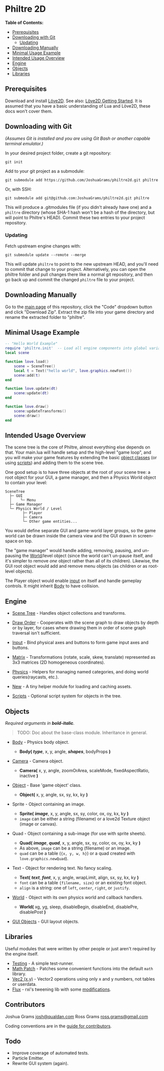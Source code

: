 Philtre 2D
==========

__Table of Contents:__

- [Prerequisites](#prerequisites)
- [Downloading with Git](#downloading-with-git)
	- [Updating](#updating)
- [Downloading Manually](#downloading-manually)
- [Minimal Usage Example](#minimal-usage-example)
- [Intended Usage Overview](#intended-usage-overview)
- [Engine](#engine)
- [Objects](#objects)
- [Libraries](#libraries)

Prerequisites
-------------

Download and install [Löve2D](https://love2d.org/). See also: [Löve2D Getting Started](https://love2d.org/wiki/Getting_Started). It is assumed that you have a basic understanding of Lua and Löve2D, these docs won't cover them.

Downloading with Git
--------------------
_(Assumes Git is installed and you are using Git Bash or another capable terminal emulator.)_

In your desired project folder, create a git repository:

	git init

Add to your git project as a submodule:

	git submodule add https://github.com/JoshuaGrams/philtre2d.git philtre

Or, with SSH:

	git submodule add git@github.com:JoshuaGrams/philtre2d.git philtre

This will produce a .gitmodules file (if you didn't already have one) and a `philtre` directory (whose SHA-1 hash won't be a hash of the directory, but will point to Philtre's HEAD).  Commit these two entries to your project repository.

### Updating

Fetch upstream engine changes with:

	git submodule update --remote --merge

This will update `philtre` to point to the new upstream HEAD, and you'll need to commit that change to your project. Alternatively, you can open the philtre folder and pull changes there like a normal git repository, and then go back up and commit the changed `philtre` file to your project.

Downloading Manually
--------------------

Go to the [main page](https://github.com/JoshuaGrams/philtre2d) of this repository, click the "Code" dropdown button and click "Download Zip". Extract the zip file into your game directory and rename the extracted folder to "philtre".

Minimal Usage Example
---------------------

```lua
-- "Hello World Example"
require 'philtre.init'  -- Load all engine components into global variables.
local scene

function love.load()
	scene = SceneTree()
	local t = Text("hello world", love.graphics.newFont())
	scene:add(t)
end

function love.update(dt)
	scene:update(dt)
end

function love.draw()
	scene:updateTransforms()
	scene:draw()
end
```
Intended Usage Overview
-----------------------

The scene tree is the core of Philtre, almost everything else depends on that. Your main.lua will handle setup and the high-level "game loop", and you will make your game features by extending the basic [object classes](#objects) (or using [scripts](engine/scripts.md)) and adding them to the scene tree.

One good setup is to have three objects at the root of your scene tree: a root object for your GUI, a game manager, and then a Physics World object to contain your level:

	SceneTree
	  ├─ GUI
	  │    └─ Menu
	  ├─ Game Manager
	  └─ Physics World / Level
	        ├─ Player
	        ├─ Camera
	        └─ Other game entities...


You would define separate GUI and game-world layer groups, so the game world can be drawn inside the camera view and the GUI drawn in screen-space on top.

The "game manager" would handle adding, removing, pausing, and un-pausing the [World](objects/World.md)/level object (since the world can't un-pause itself, and it's simpler to remove _one_ object rather than all of its children). Likewise, the GUI root object would add and remove menu objects (as children or as root-level objects).

The Player object would enable [input](engine/input.md) on itself and handle gameplay controls. It might inherit [Body](objects/Body.md) to have collision.

Engine
------

* [Scene Tree](engine/scene-tree.md) - Handles object collections and transforms.

* [Draw Order](engine/draw-order.md) - Cooperates with the scene graph to draw objects by depth or by layer, for cases where drawing them in order of scene graph traversal isn't sufficient.

* [Input](engine/input.md) - Bind physical axes and buttons to form game input axes and buttons.

* [Matrix](engine/matrix.md) - Transformations (rotate, scale, skew, translate) represented as 3x3 matrices (2D homogeneous coordinates).

* [Physics](engine/physics.md) - Helpers for managing named categories, and doing world queries(raycasts, etc.).

* [New](engine/new.md) - A tiny helper module for loading and caching assets.

* [Scripts](engine/scripts.md) - Optional script system for objects in the tree.

Objects
-------
_Required arguments in **bold-italic**._

> TODO: Doc about the base-class module. Inheritance in general.

* [Body](objects/Body.md) - Physics body object.
	* **Body(** **_type_**, x, y, angle, **_shapes_**, bodyProps **)**
* [Camera](objects/Camera.md) - Camera object.
	* **Camera(** x, y, angle, zoomOrArea, scaleMode, fixedAspectRatio, inactive **)**
* [Object](objects/Object.md) - Base 'game object' class.
	* **Object(** x, y, angle, sx, sy, kx, ky **)**
* Sprite - Object containing an image.
	* **Sprite(** **_image_**, x, y, angle, sx, sy, color, ox, oy, kx, ky **)**
	* `image` can be either a string (filename) or a love2d Texture object (image or canvas).
* Quad - Object containing a sub-image (for use with sprite sheets).
	* **Quad(** **_image_**, **_quad_**, x, y, angle, sx, sy, color, ox, oy, kx, ky **)**
	* As above, `image` can be a string (filename) or an image.
	* `quad` can be a table (`{x, y, w, h}`) or a quad created with `love.graphics.newQuad`).
* Text - Object for rendering text. No fancy scaling.
	* **Text(** **_text_**, **_font_**, x, y, angle, wrapLimit, align, sx, sy, kx, ky **)**
	* `font` can be a table `{filename, size}` or an existing font object.
	* `align` is a string: one of `left`, `center`, `right`, or `justify`.
* [World](objects/World.md) - Object with its own physics world and callback handlers.
	* **World(** xg, yg, sleep, disableBegin, disableEnd, disablePre, disablePost **)**

* [GUI Objects](objects/Gui.md) - GUI layout objects.

Libraries
---------

Useful modules that were written by other people or just aren't required by the engine itself.

* [Testing](lib/simple-test.md) - A simple test-runner.
* [Math Patch](lib/math-patch.md) - Patches some convenient functions into the default `math` library.
* [Vec2 (x,y)](lib/vec2xy.md) - Vector2 operations using only x and y numbers, not tables or userdata.
* [Flux](https://github.com/rxi/flux) - rxi's tweening lib with some [modifications](lib/flux-modifications.md).

Contributors
------------

Joshua Grams <josh@qualdan.com>
Ross Grams <ross.grams@gmail.com>

Coding conventions are in the [guide for contributors](contributing.md).

Todo
----

* Improve coverage of automated tests.
* Particle Emitter.
* Rewrite GUI system (again).
